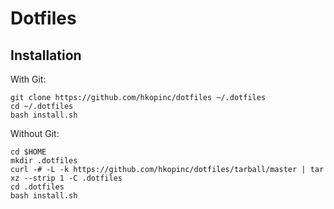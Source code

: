 Dotfiles
========

Installation
------------

With Git:

    git clone https://github.com/hkopinc/dotfiles ~/.dotfiles
    cd ~/.dotfiles
    bash install.sh

Without Git:

    cd $HOME
    mkdir .dotfiles
    curl -# -L -k https://github.com/hkopinc/dotfiles/tarball/master | tar xz --strip 1 -C .dotfiles
    cd .dotfiles
    bash install.sh
